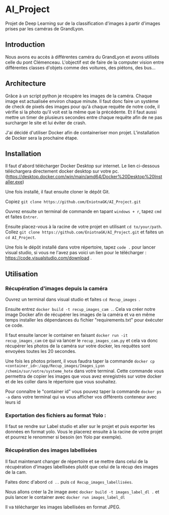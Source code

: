 # AI_Project

Projet de Deep Learning sur de la classification d'images à partir d'images prises par les caméras de GrandLyon.


## Introduction

Nous avons eu accès à différentes caméra du GrandLyon et avons utilisés celle du pont Clémenceau. L'objectif est de faire de la computer vision entre différentes classes d'objets comme des voitures, des piétons, des bus...


## Architecture

Grâce à un script python je récupère les images de la caméra. Chaque image est actualisée environ chaque minute. Il faut donc faire un système de check de pixels des images pour qu'à chaque requête de notre code, il vérifie si la photo qu'il voit est la même que la précédente. Et il faut aussi mettre un timer de plusieurs secondes entre chaque requête afin de ne pas surcharger le site et lui éviter de crash.

J'ai décidé d'utiliser Docker afin de containeriser mon projet. L'installation de Docker sera la prochaine étape.


## Installation

Il faut d'abord télécharger Docker Desktop sur internet. Le lien ci-dessous téléchargera directement docker desktop sur votre pc.
(https://desktop.docker.com/win/main/amd64/Docker%20Desktop%20Installer.exe)

Une fois installé, il faut ensuite cloner le dépôt Git.

Copiez ````git clone https://github.com/EniotnaGK/AI_Project.git````

Ouvrez ensuite un terminal de commande en tapant ````windows + r````, tapez ````cmd```` et faites ````Entrer````.

Ensuite placez-vous à la racine de votre projet en utilisant ````cd to/your/path````. Collez ````git clone https://github.com/EniotnaGK/AI_Project.git```` et faites un ````cd AI_Project````.

Une fois le dépôt installé dans votre répertoire, tapez ````code .```` pour lancer visual studio, si vous ne l'avez pas voici un lien pour le télécharger : https://code.visualstudio.com/download .


## Utilisation

### Récupération d'images depuis la caméra


Ouvrez un terminal dans visual studio et faites ````cd Recup_images ````.

Ensuite entrez ````docker build -t recup_images_cam .````. Cela va créer notre image Docker afin de récupérer les images de la caméra et va en même temps installer les dépendances du fichier "requirements.txt" pour éxécuter ce code.

Il faut ensuite lancer le container en faisant ````docker run -it recup_images_cam```` ce qui va lancer le ````recup_images_cam.py```` et cela va donc récupérer les photos de la caméra sur votre docker, les requêtes sont envoyées toutes les 20 secondes.

Une fois les photos prisent, il vous faudra taper la commande ````docker cp <container_id>:/app/Recup_images/Images_Lyon /chemin/sur/votre/systeme_hote```` dans votre terminal. Cette commande vous permettra de copier les images que vous avez enregistrés sur votre docker et de les coller dans le répertoire que vous souhaitez.

Pour connaître le "container id" vous pouvez taper la commande ````docker ps -a```` dans votre terminal qui va vous afficher vos différents conteneur avec leurs id

### Exportation des fichiers au format Yolo :


Il faut se rendre sur Label studio et aller sur le projet et puis exporter les données en format yolo.
Vous le placerez ensuite à la racine de votre projet et pourrez le renommer si besoin (en Yolo par exemple).

### Récupération des images labellisées 


Il faut maintenant changer de répertoire et se mettre dans celui de la récupération d'images labellisées plutôt que celui de la récup des images de la cam.

Faites donc d'abord ````cd ..```` puis ````cd Recup_images_labellisées````.

Nous allons créer la 2e image avec ````docker build -t images_label_dl .```` et puis lancer le container avec ````docker run images_label_dl````

Il va télécharger les images labellisées en format JPEG.












